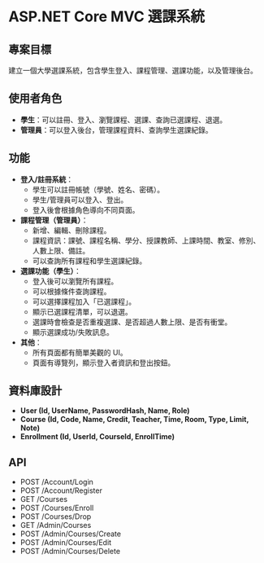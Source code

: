 # ASP.NET Core MVC 選課系統

## 專案目標

建立一個大學選課系統，包含學生登入、課程管理、選課功能，以及管理後台。

## 使用者角色

- **學生**：可以註冊、登入、瀏覽課程、選課、查詢已選課程、退選。
- **管理員**：可以登入後台，管理課程資料、查詢學生選課紀錄。

## 功能

- **登入/註冊系統**：
    - 學生可以註冊帳號（學號、姓名、密碼）。
    - 學生/管理員可以登入、登出。
    - 登入後會根據角色導向不同頁面。
- **課程管理（管理員）**：
    - 新增、編輯、刪除課程。
    - 課程資訊：課號、課程名稱、學分、授課教師、上課時間、教室、修別、人數上限、備註。
    - 可以查詢所有課程和學生選課紀錄。
- **選課功能（學生）**：
    - 登入後可以瀏覽所有課程。
    - 可以根據條件查詢課程。
    - 可以選擇課程加入「已選課程」。
    - 顯示已選課程清單，可以退選。
    - 選課時會檢查是否重複選課、是否超過人數上限、是否有衝堂。
    - 顯示選課成功/失敗訊息。
- **其他**：
    - 所有頁面都有簡單美觀的 UI。
    - 頁面有導覽列，顯示登入者資訊和登出按鈕。

## 資料庫設計

- **User (Id, UserName, PasswordHash, Name, Role)**
- **Course (Id, Code, Name, Credit, Teacher, Time, Room, Type, Limit, Note)**
- **Enrollment (Id, UserId, CourseId, EnrollTime)**

## API

- POST /Account/Login
- POST /Account/Register
- GET /Courses
- POST /Courses/Enroll
- POST /Courses/Drop
- GET /Admin/Courses
- POST /Admin/Courses/Create
- POST /Admin/Courses/Edit
- POST /Admin/Courses/Delete
